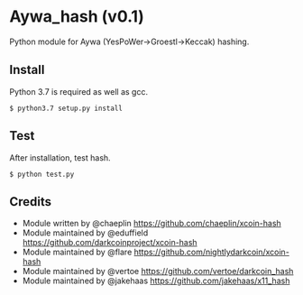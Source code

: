Aywa_hash (v0.1)
===========================

Python module for Aywa (YesPoWer->Groestl->Keccak) hashing.


Install
-------

Python 3.7 is required as well as gcc.

    $ python3.7 setup.py install


Test
-------

After installation, test hash.

    $ python test.py

Credits
-------

* Module written by @chaeplin https://github.com/chaeplin/xcoin-hash
* Module maintained by @eduffield https://github.com/darkcoinproject/xcoin-hash
* Module maintained by @flare https://github.com/nightlydarkcoin/xcoin-hash
* Module maintained by @vertoe https://github.com/vertoe/darkcoin_hash
* Module maintained by @jakehaas https://github.com/jakehaas/x11_hash
